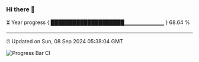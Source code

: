 ### Hi there 👋

⏳ Year progress { ████████████████████▁▁▁▁▁▁▁▁▁▁ } 68.64 %

---

⏰ Updated on Sun, 08 Sep 2024 05:38:04 GMT

![Progress Bar CI](https://github.com/IshwaranRudhara/GIT-ACTION/workflows/Progress%20Bar%20CI/badge.svg)
